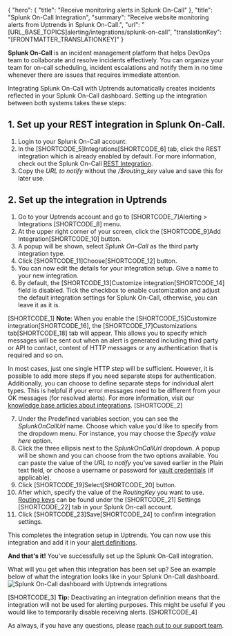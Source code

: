 {
  "hero": {
    "title": "Receive monitoring alerts in Splunk On-Call"
  },
  "title": "Splunk On-Call Integration",
  "summary": "Receive website monitoring alerts from Uptrends in Splunk On-Call.",
  "url": "[URL_BASE_TOPICS]alerting/integrations/splunk-on-call",
  "translationKey": "[FRONTMATTER_TRANSLATIONKEY]"
}

**Splunk On-Call** is an incident management platform that helps DevOps team to collaborate and resolve incidents effectively. You can organize your team for on-call scheduling, incident escalations and notify them in no time whenever there are issues that requires immediate attention. 

Integrating Splunk On-Call with Uptrends automatically creates incidents reflected in your Splunk On-Call dashboard. Setting up the integration between both systems takes these steps:

## 1. Set up your REST integration in Splunk On-Call.
1. Login to your Splunk On-Call account.
2. In the [SHORTCODE_5]Integrations[SHORTCODE_6] tab, click the REST integration which is already enabled by default. For more information, check out the Splunk On-Call [REST Integration]([LINK_URL_1]). 
3. Copy the *URL to notify* without the */$routing_key* value and save this for later use.

## 2. Set up the integration in Uptrends
1. Go to your Uptrends account and go to [SHORTCODE_7]Alerting > Integrations [SHORTCODE_8] menu.
2. At the upper right corner of your screen, click the [SHORTCODE_9]Add Integration[SHORTCODE_10] button.
3. A popup will be shown, select *Splunk On-Call*  as the third party integration type.
4. Click [SHORTCODE_11]Choose[SHORTCODE_12] button.
5. You can now edit the details for your integration setup. Give a name to your new integration.
6. By default, the [SHORTCODE_13]Customize integration[SHORTCODE_14] field is disabled. Tick the checkbox to enable customization and adjust the default integration settings for Splunk On-Call, otherwise, you can leave it as it is. 

[SHORTCODE_1]
**Note:** When you enable the [SHORTCODE_15]Customize integration[SHORTCODE_16], the [SHORTCODE_17]Customizations tab[SHORTCODE_18] tab will appear. This allows you to specify which messages will be sent out when an alert is generated including third party or API to contact, content of HTTP messages or any authentication that is required and so on.

In most cases, just one single HTTP step will be sufficient. However, it is possible to add more steps if you need separate steps for authentication. Additionally, you can choose to define separate steps for individual alert types. This is helpful if your error messages need to be different from your OK messages (for resolved alerts). For more information, visit our [knowledge base articles about integrations]([LINK_URL_2]).
[SHORTCODE_2]


7. Under the Predefined variables section, you can see the *SplunkOnCallUrl* name. Choose which value you'd like to specify from the dropdown menu. For instance, you may choose the *Specify value here* option.
8. Click the three ellipsis next to the *SplunkOnCallUrl* dropdown. A popup will be shown and you can choose from the two options available. You can paste the value of the *URL to notify* you've saved earlier in the Plain text field, or choose a username or password for [vault credentials]([LINK_URL_3]) (if applicable).
9. Click [SHORTCODE_19]Select[SHORTCODE_20] button.
10. After which, specify the value of the *RoutingKey* you want to use. [Routing keys]([LINK_URL_4]) can be found under the [SHORTCODE_21] Settings [SHORTCODE_22]  tab in your Splunk On-call account. 
11. Click [SHORTCODE_23]Save[SHORTCODE_24] to confirm integration settings.

This completes the integration setup in Uptrends. You can now use this integration and add it in your [alert definitions]([LINK_URL_5]).

**And that's it!** You've successfully set up the Splunk On-Call integration.

What will you get when this integration has been set up? See an example below of what the integration looks like in your Splunk On-Call dashboard. 
![Splunk On-Call dashboard with Uptrends integrations]([LINK_URL_6])

[SHORTCODE_3]
**Tip:** Deactivating an integration definition means that the integration will not be used for alerting purposes. This might be useful if you would like to temporarily disable receiving alerts.
[SHORTCODE_4]

As always, if you have any questions, please [reach out to our support team]([LINK_URL_7]).
